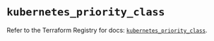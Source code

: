 # `kubernetes_priority_class`

Refer to the Terraform Registry for docs: [`kubernetes_priority_class`](https://registry.terraform.io/providers/hashicorp/kubernetes/2.28.0/docs/resources/priority_class).
